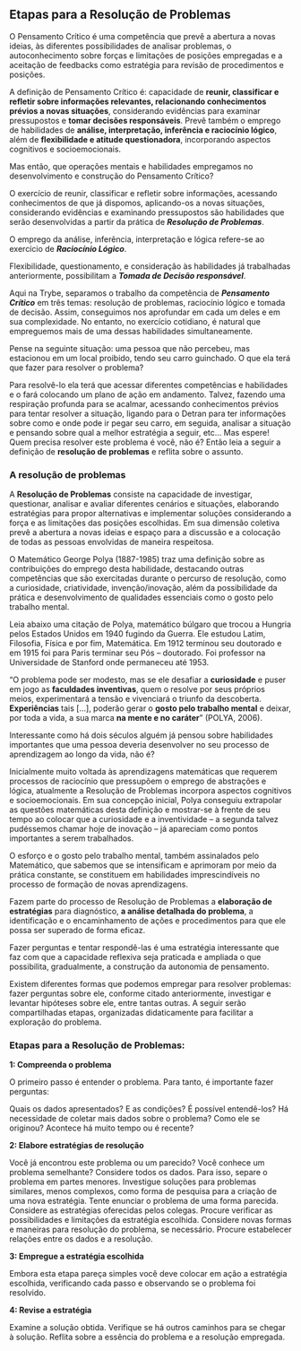 ## Etapas para a Resolução de Problemas

O Pensamento Crítico é uma competência que prevê a abertura a novas ideias, às diferentes possibilidades de analisar problemas, o autoconhecimento sobre forças e limitações de posições empregadas e a aceitação de feedbacks como estratégia para revisão de procedimentos e posições.

A definição de Pensamento Crítico é: capacidade de **reunir, classificar e refletir sobre informações relevantes, relacionando conhecimentos prévios a novas situações**, considerando evidências para examinar pressupostos e **tomar decisões responsáveis**. Prevê também o emprego de habilidades de **análise, interpretação, inferência e raciocínio lógico**, além de **flexibilidade e atitude questionadora**, incorporando aspectos cognitivos e socioemocionais.

Mas então, que operações mentais e habilidades empregamos no desenvolvimento e construção do Pensamento Crítico?

O exercício de reunir, classificar e refletir sobre informações, acessando conhecimentos de que já dispomos, aplicando-os a novas situações, considerando evidências e examinando pressupostos são habilidades que serão desenvolvidas a partir da prática de ***Resolução de Problemas***. 

O emprego da análise, inferência, interpretação e lógica refere-se ao exercício de ***Raciocínio Lógico***.

Flexibilidade, questionamento, e consideração às habilidades já trabalhadas anteriormente, possibilitam a ***Tomada de Decisão responsável***.

Aqui na Trybe, separamos o trabalho da competência de ***Pensamento Crítico*** em três temas: resolução de problemas, raciocínio lógico e tomada de decisão. Assim, conseguimos nos aprofundar em cada um deles e em sua complexidade. No entanto, no exercício cotidiano, é natural que empreguemos mais de uma dessas habilidades simultaneamente.

Pense na seguinte situação: uma pessoa que não percebeu, mas estacionou em um local proibido, tendo seu carro guinchado. O que ela terá que fazer para resolver o problema?

Para resolvê-lo ela terá que acessar diferentes competências e habilidades e o fará colocando um plano de ação em andamento. Talvez, fazendo uma respiração profunda para se acalmar, acessando conhecimentos prévios para tentar resolver a situação, ligando para o Detran para ter informações sobre como e onde pode ir pegar seu carro, em seguida, analisar a situação e pensando sobre qual a melhor estratégia a seguir, etc…
Mas espere! Quem precisa resolver este problema é você, não é? Então leia a seguir a definição de **resolução de problemas** e reflita sobre o assunto.

### A resolução de problemas

A **Resolução de Problemas** consiste na capacidade de investigar, questionar, analisar e avaliar diferentes cenários e situações, elaborando estratégias para propor alternativas e implementar soluções considerando a força e as limitações das posições escolhidas. Em sua dimensão coletiva prevê a abertura a novas ideias e espaço para a discussão e a colocação de todas as pessoas envolvidas de maneira respeitosa.

O Matemático George Polya (1887-1985) traz uma definição sobre as contribuições do emprego desta habilidade, destacando outras competências que são exercitadas durante o percurso de resolução, como a curiosidade, criatividade, invenção/inovação, além da possibilidade da prática e desenvolvimento de qualidades essenciais como o gosto pelo trabalho mental. 

Leia abaixo uma citação de Polya, matemático búlgaro que trocou a Hungria pelos Estados Unidos em 1940 fugindo da Guerra. Ele estudou Latim, Filosofia, Física e por fim, Matemática. Em 1912 terminou seu doutorado e em 1915 foi para Paris terminar seu Pós – doutorado. Foi professor na Universidade de Stanford onde permaneceu até 1953. 

“O problema pode ser modesto, mas se ele desafiar a **curiosidade** e puser em jogo as **faculdades inventivas**, quem o resolve por seus próprios meios, experimentará a tensão e vivenciará o triunfo da descoberta. **Experiências** tais [...], poderão gerar o **gosto pelo trabalho mental** e deixar, por toda a vida, a sua marca **na mente e no caráter**” (POLYA, 2006).

Interessante como há dois séculos alguém já pensou sobre habilidades importantes que uma pessoa deveria desenvolver no seu processo de aprendizagem ao longo da vida, não é?

Inicialmente muito voltada às aprendizagens matemáticas que requerem processos de raciocínio que pressupõem o emprego de abstrações e lógica, atualmente a Resolução de Problemas incorpora aspectos cognitivos e socioemocionais. Em sua concepção inicial, Polya conseguiu extrapolar as questões matemáticas desta definição e mostrar-se à frente de seu tempo ao colocar que a curiosidade e a inventividade – a segunda talvez pudéssemos chamar hoje de inovação – já apareciam como pontos importantes a serem trabalhados. 

O esforço e o gosto pelo trabalho mental, também assinalados pelo Matemático, que sabemos que se intensificam e aprimoram por meio da prática constante, se constituem em habilidades imprescindíveis no processo de formação de novas aprendizagens. 

Fazem parte do processo de Resolução de Problemas a **elaboração de estratégias** para diagnóstico, **a análise detalhada do problema**, a identificação e o encaminhamento de ações e procedimentos para que ele possa ser superado de forma eficaz. 

Fazer perguntas e tentar respondê-las é uma estratégia interessante que faz com que a capacidade reflexiva seja praticada e ampliada o que possibilita, gradualmente, a construção da autonomia de pensamento. 

Existem diferentes formas que podemos empregar para resolver problemas: fazer perguntas sobre ele, conforme citado anteriormente, investigar e levantar hipóteses sobre ele, entre tantas outras. A seguir serão compartilhadas etapas, organizadas didaticamente para facilitar a exploração do problema. 

### Etapas para a Resolução de Problemas:

**1: Compreenda o problema**

O primeiro passo é entender o problema. Para tanto, é importante fazer perguntas:

Quais os dados apresentados? E as condições?
É possível entendê-los? 
Há necessidade de coletar mais dados sobre o problema?
Como ele se originou? 
Acontece há muito tempo ou é recente?

**2: Elabore estratégias de resolução**

Você já encontrou este problema ou um parecido? 
Você conhece um problema semelhante?
Considere todos os dados. Para isso, separe o problema em partes menores. 
Investigue soluções para problemas similares, menos complexos, como forma de pesquisa para a criação de uma nova estratégia.
Tente enunciar o problema de uma forma parecida.
Considere as estratégias oferecidas pelos colegas.
Procure verificar as possibilidades e limitações da estratégia escolhida.
Considere novas formas e maneiras para resolução do problema, se necessário. 
Procure estabelecer relações entre os dados e a resolução.

**3: Empregue a estratégia escolhida**

Embora esta etapa pareça simples você deve colocar em ação a estratégia escolhida, verificando cada passo e observando se o problema foi resolvido. 

**4: Revise a estratégia**

Examine a solução obtida.
Verifique se há outros caminhos para se chegar à solução.
Reflita sobre a essência do problema e a resolução empregada.
